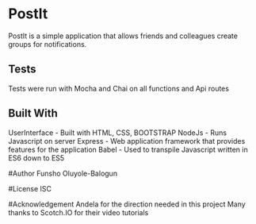# PostIt
PostIt is a simple application that allows friends and colleagues create groups for notifications.


## Tests
Tests were run with Mocha and Chai on all functions and Api routes

## Built With
UserInterface - Built with HTML, CSS, BOOTSTRAP 
NodeJs - Runs Javascript on server
Express - Web application framework that provides features for the application
Babel - Used to transpile Javascript written in ES6 down to ES5

#Author
Funsho Oluyole-Balogun

#License
ISC

#Acknowledgement
Andela for the direction needed in this project
Many thanks to Scotch.IO for their video tutorials